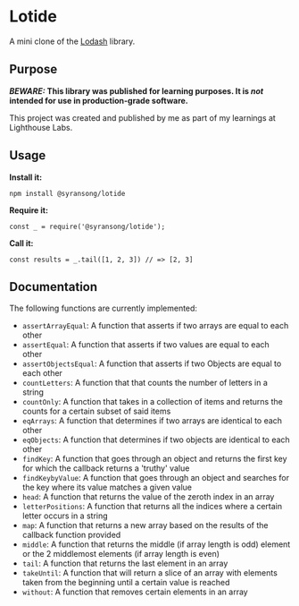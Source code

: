 # Lotide

A mini clone of the [Lodash](https://lodash.com) library.

## Purpose

**_BEWARE:_ This library was published for learning purposes. It is _not_ intended for use in production-grade software.**

This project was created and published by me as part of my learnings at Lighthouse Labs. 

## Usage

**Install it:**

`npm install @syransong/lotide`

**Require it:**

`const _ = require('@syransong/lotide');`

**Call it:**

`const results = _.tail([1, 2, 3]) // => [2, 3]`

## Documentation

The following functions are currently implemented:

* `assertArrayEqual`: A function that asserts if two arrays are equal to each other
* `assertEqual`: A function that asserts if two values are equal to each other
* `assertObjectsEqual`: A function that asserts if two Objects are equal to each other 
* `countLetters`: A function that that counts the number of letters in a string 
* `countOnly`: A function that takes in a collection of items and returns the counts for a certain subset of said items 
* `eqArrays`: A function that determines if two arrays are identical to each other 
* `eqObjects`: A function that determines if two objects are identical to each other 
* `findKey`: A function that goes through an object and returns the first key for which the callback returns a 'truthy' value 
* `findKeybyValue`: A function that goes through an object and searches for the key where its value matches a given value
* `head`: A function that returns the value of the zeroth index in an array 
* `letterPositions`: A function that returns all the indices where a certain letter occurs in a string 
* `map`: A function that returns a new array based on the results of the callback function provided
* `middle`: A function that returns the middle (if array length is odd) element or the 2 middlemost elements (if array length is even)
* `tail`: A function that returns the last element in an array 
* `takeUntil`: A function that will return a slice of an array with elements taken from the beginning until a certain value is reached 
* `without`: A function that removes certain elements in an array
